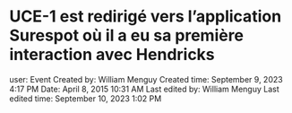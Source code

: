# UCE-1 est redirigé vers l’application Surespot où il a eu sa première interaction avec Hendricks

user: Event
Created by: William Menguy
Created time: September 9, 2023 4:17 PM
Date: April 8, 2015 10:31 AM
Last edited by: William Menguy
Last edited time: September 10, 2023 1:02 PM